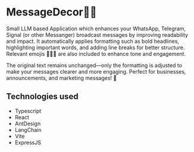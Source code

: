 # MessageDecor👨‍🎨
Small LLM based Application which enhances your WhatsApp, Telegram, Signal (or other Messanger) broadcast messages by improving readability and impact. It automatically applies formatting such as bold headlines, highlighting important words, and adding line breaks for better structure. Relevant emojis 🎯🔥✅ are also included to enhance tone and engagement.

The original text remains unchanged—only the formatting is adjusted to make your messages clearer and more engaging. Perfect for businesses, announcements, and marketing messages! 🚀

## Technologies used
- Typescript
- React
- AntDesign
- LangChain
- Vite
- ExpressJS